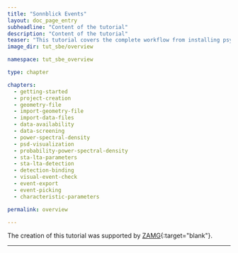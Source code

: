 ```yaml
---
title: "Sonnblick Events"
layout: doc_page_entry
subheadline: "Content of the tutorial"
description: "Content of the tutorial"
teaser: "This tutorial covers the complete workflow from installing psysmon and importing a seismic dataset all the way to the detection of seismic events. The tutorial was requested and funded by the Zentralanstalt für Meteorologie und Geodynamik to document the data processing of the seismic monitoring network installed the mount Hoher Sonnblick, Austria."
image_dir: tut_sbe/overview

namespace: tut_sbe_overview

type: chapter

chapters:
  - getting-started
  - project-creation
  - geometry-file
  - import-geometry-file
  - import-data-files
  - data-availability
  - data-screening
  - power-spectral-density
  - psd-visualization
  - probability-power-spectral-density
  - sta-lta-parameters
  - sta-lta-detection
  - detection-binding
  - visual-event-check
  - event-export
  - event-picking
  - characteristic-parameters

permalink: overview

---
```


The creation of this tutorial was supported by [ZAMG][zamg]{:target="blank"}.

---

[zamg]: https://www.zamg.ac.at
